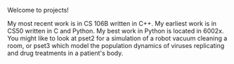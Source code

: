 Welcome to projects!

My most recent work is in CS 106B written in C++. 
My earliest work is in CS50 written in C and Python.
My best work in Python is located in 6002x. You might like to look at pset2 for
a simulation of a robot vacuum cleaning a room, or pset3 which model the 
population dynamics of viruses replicating and drug treatments in a patient's body.
